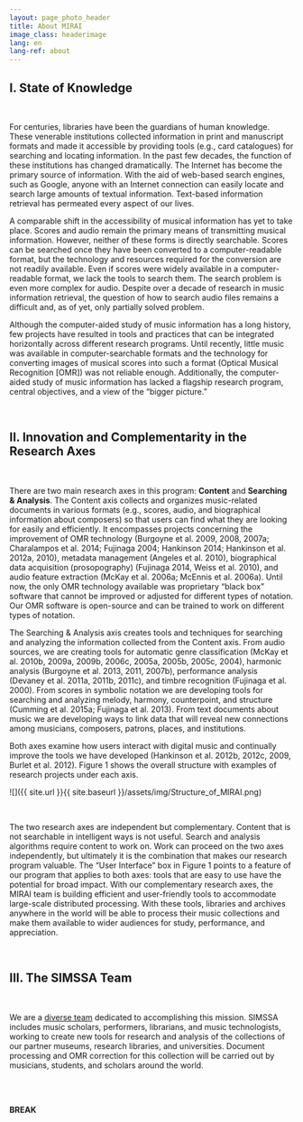 ```yaml
---
layout: page_photo_header
title: About MIRAI
image_class: headerimage
lang: en
lang-ref: about
---
```



## I. State of Knowledge

<br>  

For centuries, libraries have been the guardians of human knowledge. These venerable institutions collected information in print and manuscript formats and made it accessible by providing tools (e.g., card catalogues) for searching and locating information. In the past few decades, the function of these institutions has changed dramatically. The Internet has become the primary source of information. With the aid of web-based search engines, such as Google, anyone with an Internet connection can easily locate and search large amounts of textual information. Text-based information retrieval has permeated every aspect of our lives.

A comparable shift in the accessibility of musical information has yet to take place. Scores and audio
remain the primary means of transmitting musical information. However, neither of these forms is directly searchable. Scores can be searched once they have been converted to a computer-readable format, but the technology and resources required for the conversion are not readily available. Even if scores were widely available in a computer-readable format, we lack the tools to search them. The search problem is even more complex for audio. Despite over a decade of research in music information retrieval, the question of how to search audio files remains a difficult and, as of yet, only partially solved problem.

Although the computer-aided study of music information has a long history, few projects have resulted in tools and practices that can be integrated horizontally across different research programs. Until recently, little music was available in computer-searchable formats and the technology for converting images of musical scores into such a format (Optical Musical Recognition [OMR]) was not reliable enough. Additionally, the computer-aided study of music information has lacked a flagship research program, central objectives, and a view of the “bigger picture.”

<br>  

## II. Innovation and Complementarity in the Research Axes

<br>

There are two main research axes in this program: **Content** and **Searching & Analysis**. The Content axis collects and organizes music-related documents in various formats (e.g., scores, audio, and biographical information about composers) so that users can find what they are looking for easily and efficiently. It encompasses projects concerning the improvement of OMR technology (Burgoyne et al. 2009, 2008, 2007a; Charalampos et al. 2014; Fujinaga 2004; Hankinson 2014; Hankinson et al. 2012a, 2010), metadata management (Angeles et al. 2010), biographical data acquisition (prosopography) (Fujinaga 2014, Weiss et al. 2010), and audio feature extraction (McKay et al. 2006a; McEnnis et al. 2006a). Until now, the only OMR technology available was proprietary “black box” software that cannot be improved or adjusted for different types of notation. Our OMR software is open-source and can be trained to work on different types of notation.

The Searching & Analysis axis creates tools and techniques for searching and analyzing the information collected from the Content axis. From audio sources, we are creating tools for automatic genre classification (McKay et al. 2010b, 2009a, 2009b, 2006c, 2005a, 2005b, 2005c, 2004), harmonic analysis (Burgoyne et al. 2013, 2011, 2007b), performance analysis (Devaney et al. 2011a, 2011b, 2011c), and timbre recognition (Fujinaga et al. 2000). From scores in symbolic notation we are developing tools for searching and analyzing melody, harmony, counterpoint, and structure (Cumming et al. 2015a; Fujinaga et al. 2013). From text documents about music we are developing ways to link data that will reveal new connections among musicians, composers, patrons, places, and institutions.

Both axes examine how users interact with digital music and continually improve the tools we have developed (Hankinson et al. 2012b, 2012c, 2009, Burlet et al. 2012). Figure 1 shows the overall structure with examples of research projects under each axis.

![]({{ site.url }}{{ site.baseurl }}/assets/img/Structure_of_MIRAI.png)

<br>  

The two research axes are independent but complementary. Content that is not searchable in intelligent ways is not useful. Search and analysis algorithms require content to work on. Work can proceed on the two axes independently, but ultimately it is the combination that makes our research program valuable. The “User Interface” box in Figure 1 points to a feature of our program that applies to both axes: tools that are easy to use have the potential for broad impact. With our complementary research axes, the MIRAI team is building efficient and user-friendly tools to accommodate large-scale distributed processing. With these tools, libraries and archives anywhere in the world will be able to process their music collections and make them available to wider audiences for study, performance, and appreciation.

<br>  

## III. The SIMSSA Team

<br>  

We are a [diverse team](https://simssa.ca/people) dedicated to accomplishing this mission. SIMSSA includes music scholars, performers, librarians, and music technologists, working to create new tools for research and analysis of the collections of our partner museums, research libraries, and universities. Document processing and OMR correction for this collection will be carried out by musicians, students, and scholars around the world.



<br>  

<br>  


**BREAK**

<!-- <br>  

<br>  


## Intensity of Scientific Activity: Highlights of Research Achievements During the FRQSC Emerging Team Grant (2014–2015)

<br>  

### Cantus Ultimus (Content Axis)

<br>  

The Cantus Ultimus project applies the latest OMR technologies to plainchant manuscripts in order to
transform the existing CANTUS database (directed by **Lacoste**) of nearly 400,000 chant records into a state-of-the-art research environment in which both music and text are fully searchable. Within the past year, we have processed and made publically available online two of the oldest surviving chant manuscripts, the late 10th-c. St. Gall manuscripts (CH-SGs 390 and 391), and completed the OMR of the Salzinnes antiphonal (cantus.simssa.ca/manuscripts/).

<br>  

### New Version of Diva (Content Axis)

<br>  

Diva (ddmal.github.io/diva.js/) is a web-based, open-source digital document viewer, developed by **Hankinson** (postdoctoral researcher), Wendy Liu, and Evan Magoni, and managed by **Fujinaga** and **Pugin**. Diva was designed for websites of libraries, archives, and museums so that they could present high-resolution images of documents in a user-friendly interface optimized for speed and flexibility. The new version, released in August 2015, supports the International Image Interoperability Framework (IIIF). The IIIF is an important new initiative committed to developing a set of common interfaces that support interoperability between image repositories, facilitating horizontal integration across libraries and archives all over the world.

<br>  

### Improved ELVIS Database (Content Axis)

<br>  

The ELVIS Database (elvisproject.ca/) is an open, crowd-sourced database of music in symbolic notation, maintained by MIRAI. This summer, undergraduate student Alex Parmentier improved the search capabilities of the database, making it more powerful and adaptable, and added new functions allowing users to upload new pieces and modify pieces they have uploaded. In collaboration with our project manager and graduate students in musicology, he clarified guidelines for data entry and made the interface more attractive and user friendly. Our continued building of the database (now totalling over 6,000 movements and pieces) has made large-scale corpus studies possible.

<br>  

### Increased Flexibility of the VIS Counterpoint Web Application (Searching & Analysis Axis)

<br>  

Our open-source software for analyzing counterpoint, VIS, and its corresponding web application (counterpoint.elvisproject.ca/) make large-scale corpus studies accessible to music theorists and musicologists without programming experience. Within the last year, we have made significant improvements to the stability and flexibility of VIS. In summer 2015, Ryan Bannon (undergraduate student and lead programmer on VIS) began integrating VIS into Rodan, a workflow engine developed by **Hankinson**. This integration involved the low-level code integration of VIS tasks into Rodan such that they can be realized as individual atomic workflow tasks, and the development of a user-friendly web application that allows researchers to generate VIS-based workflows via a graphical user interface. We are on schedule to release our web application in spring 2016.

<br>  

### New Version of jSymbolic (Searching & Analysis Axis)

<br>  

jSymbolic is a software tool developed by **McKay** for analyzing symbolic music files by extracting a range of characteristic statistical information (called “features”) relating to musical elements such as pitch, rhythm, harmony, instrumentation, dynamics, and texture. In 2015, **McKay** and Tristano Tenaglia (undergraduate student) developed a new version that can extract features from MEI files (Music Encoding Initiative: an open-source, computer-readable music encoding format) and from windowed sections of a score (rather than the score in its entirety). Additionally, jSymbolic is now able to export features into WEKA ARFF, which will be useful for machine learning, facilitating such tasks as composer, style, or genre recognition.

<br>  

### jMei2Midi (Searching & Analysis Axis)

<br>  

**McKay** has also developed a new Java application and library called jMei2Midi, which can convert MEI files to the widely recognized MIDI file format. This allows us to process music accessible only in MEI with software not yet able to read MEI files. jMei2Midi’s general parsing libraries will also provide a useful resource for developers in the process of incorporating MEI-parsing capabilities into their own software.

<br>  

## Intensity of Scientific Activity: Publications During the FRQSC Emerging Team Grant

<br>  

### Context Axis

<br>  

*Optical Music Recognition (OMR):* Charalampos, **Hankinson**, & **Fujinaga** 2014; **Helsen**, **Bain**, **Fujinaga**, **Hankinson**, & **Lacoste** 2014

*Digital Libraries:* **Cumming** 2014; **Fujinaga**, **Hankinson**, & **Cumming** 2014a; **Laplante**, **Hankinson**, **Cumming**, & **Fujinaga** 2015; **Pugin**, Zitellini, & Roland 2014; Roland, **Hankinson, & **Pugin** 2014

<br>  

### Searching and Analysis Axis

<br>  

*Analysis of Symbolic Scores:* Antila & **Cumming** 2014; **Cumming** & **Schubert** 2015a; Risk, Mok, **Hankinson**, & **Cumming** forthcoming; **Schubert** & **Cumming** 2015; Sigler, **Wild**, & Handelman forthcoming; Winters & **Cumming** 2014

*Corpus Study:* **Cumming** & **Schubert** 2015b

*Music Perception & Big Data:* **Fujinaga**, Sears, & **Hankinson** 2014b; Goebl, Bresin, & **Fujinaga** 2014; Siedenburg, Fujinaga, & McAdams 2014; Vigliensoni & Fujinaga 2014

*Prosopography:* **Fujinaga** 2014

*User Interface/User Experience:* **Bain**, Behrendt, & **Helsen** 2014

<br>  

## Intensity of Scientific Activity: Future Research Plans

<br>  

### Development of a Single Interface for Searching & Analysis

<br>  

As we continue to develop OMR technologies and grow our database of scores in symbolic notation (ELVIS), we will improve methods of searching and analyzing this data. This will involve harvesting metadata from our partner institutions (for details see p. 10, under SSHRC Partnership Grant) and linking it with the OMR data, allowing us, for example, to search for a particular melody in works from 1400–50 with Latin texts. Our goal is the equivalent of Google Books for music in both audio and symbolic formats.

In addition to the counterpoint web application, our postdoctoral researcher **Krämer** is working on a melody search tool that includes pattern recognition engines based on combinatorial mathematics; an automatic mode detector; state transition matrix generators for analyzing melody, harmony, and counterpoint; and visualization tools of state transition networks. Doctoral students, such as Alexander Morgan, have developed tools for identifying and indexing a variety of musical events ranging from simple notes and durations to complex chordal, contrapuntal, and syntactic patterns. **Rusch** and Bannon are developing tools for identifying cadential voice-leading strands. Although Rusch and Bannon’s tools are modelled on a corpus of Bach chorales, they will soon be applied to other repertoire.

What should a search tool look like for music? Should it be a keyboard, a textbox in which to input note letter names, or a music editor? As we address questions surrounding user interface and user experience, **Laplante’s** and **Chiasson-Taylor’s** expertise in the information behaviour of music researchers, librarians, and performers will be invaluable.

<br>  

### Large-Scale Corpus Research

<br>  

Already we have an impressive body of Renaissance scores in symbolic notation. We plan on continuing to expand the ELVIS Database in the next four years, which will facilitate research on how style changed from the 15th to the 17th centuries. Previous studies addressing such questions are based on an individual researcher’s study of a small corpus of works. With tools for large-scale searching of melody, harmony, and counterpoint, **Cumming**, **Schubert**, and **Ethier** will be able to provide a much more comprehensive account of changes to musical composition, such as the development of the tonal system. They are also planning on conducting large-scale corpus studies comparing composers and genres of the same era to discern differences in compositional practice, research that could be used to teach computers to automatically classify works by composer. In the next four years, we plan to expand the coverage of our database to other periods, facilitating corpus studies of other eras as well. This has already begun with **Rusch’s** work on Bach.

<br>  

### Music Encoding for Non-Standard Musical Notation Systems

<br>  

Continuing with the work of the Cantus Ultimus project (**Bain**, **Craig-Mcfeely**, **Cumming**, **Fujinaga**, **Helsen**, **Lacoste**, and **Long**) on plainchant neumes and **Pugin’s** work on MEI for 16th-century notation, we plan on developing music encoding for other non-standard musical notation systems. Together with postdoctoral researcher **Desmond**, an expert on 13th-century polyphony, **Cumming**, **Pugin**, **Weiss**, and **Wiering** are working on developing MEI for mensural notation (13th- to early 16th-century scores).

<br>  

### Feature Extraction and Machine Learning

<br>  

**McKay’s** jMIR software (jmir.sourceforge.net) provides a powerful infrastructure for extracting features from audio and symbolic musical sources and for processing this information with machine learning algorithms. The information extracted with these tools allows for sophisticated search capabilities for querying large music collections and provides a framework for automated music analysis. The process of integrating jMIR with other MIRAI components like VIS has already begun with jSymbolic. **McKay** also plans to expand the range of information extracted and generated by the jMIR components to meet the emerging needs of MIRAI, such as audio feature extraction, working closely with **McAdams** and **Traube**.

Another important area of future research is multimodal approaches to music processing, in other words, combining and processing information extracted from both symbolic and audio versions of the same work, as well as information from lyrics or images associated with the work. **McKay** has already published some initial research in this very promising new domain (e.g., McKay & Fujinaga 2008).

<br>  

### Biography & Linked Open Data

<br>  

Initially funded by the NEH Digital Humanities Start-Up Grant (PI: **Weiss**; Co-PI: **Fujinaga**), this project aims to create a framework that can answer questions not easily answered by a Google-like search; for example, Did composer A and composer B live in Rome in 1543? or Were there musicians working in Rome from 1540–45 who performed music by both of these composers? Although online biographical databases exist, they are expensive to build because they are created manually. We are reducing the costs of such endeavours by applying natural language processing, which automatically extracts necessary information from existing computer-readable documents, and using crowd-sourcing techniques to make corrections. The results will be stored in Linked Open Data databases. **Sinclair** (Professor of Digital Humanities) and historian **Milner** (Assistant Director, McGill Centre for Digital Humanities) will participate in this research.

<br>  

# II. Composition & Coordination

<br>  

## Skills, Leadership, and Experience of Lead Researcher: Ichiro Fujinaga

<br>  

Fujinaga is the team leader and head of the Content axis. He was one of first developers of OMR technology (Fujinaga 1988, 1996) and has published more papers than anyone else on the subject. In large part due to his research, OMR technology is now accurate enough to convert digitized images of scores into symbolic format, facilitating the work of the Searching and Analysis axis. Since commercial OMR software can only deal with modern music notation, for the past 8 years he has concentrated on extending OMR to early music notation from the 14th to the 17th centuries (e.g., Ouyang et al. 2009; Pugin et al. 2007a, 2007b, 2007c; Vigliensoni et al. 2011). Fujinaga is also one of the lead developers of the open-source document analysis software Gamera (based on his OMR software) (MacMillan et al. 2002a, 2002b, 2001; Pugin et al. 2008).

Fujinaga directs the Distributed Digital Music Archives & Libraries (DDMAL) research lab, consisting of over a dozen graduate and undergraduate students. He has extensive experience managing large teams of researchers. He was Acting Director of the Centre for Interdisciplinary Research in Music Media and Technology (CIRMMT) from 2003–4, managing several large grants involving its over 30 faculty members and 100 graduate students across three Québec institutions. As the coordinator of the Steering Committee of the International Society of Music Information Retrieval, he has overseen the successful growth of a series of conferences on music information retrieval since 2001. He has been involved in many large joint research programs. A select listing includes an Intel Grant at John’s Hopkins University with over 20 researchers ($1.7M; 1999–2001); an NSF Information Technology Research Grant, involving 12 Co-PIs ($1.5M; 2002–6); an NSF Digital Libraries Initiative Grant with 8 other researchers ($0.5M; 1999–2002); a Community-University Research Alliances Grant from SSHRC with 8 other Co-PIs ($1M; 2005–10); a Major Collaborative Research Initiatives (MCRI) Grant from SSHRC with 16 other Co-PIs ($2.7M; 2007–13); and another MCRI with 41 other Co-PIs ($2.3M; 2009–15). As a PI, he has received nearly 5 million dollars in funding from SSHRC, CFI, and the FRQSC since arriving at McGill University in 2002.

<br>  

## Mechanisms to Coordinate the Team’s Work

<br>  

**Fujinaga** and **Cumming** coordinate the research and research dissemination of the Content and Searching & Analysis axes, respectively. Meetings and workshops are organized by the project manager. MIRAI members and their students meet weekly to present work in progress, establish new research projects, maintain our websites and social media presence, discuss additional funding opportunities, and recruit new members and students. With teleconferencing, we communicate regularly with collaborating members who reside outside of Montréal; for example, **Bain**, **Helsen**, and **Lacoste**, Co-PIs on the Cantus Ultimus project. With the support of the FRQSC Emerging Team Grant, we hosted the following events that brought us face-to-face with our international collaborators and disseminated our work to a wider audience:

* 7 July 2015: SIMSSA Workshop at the Medieval and Renaissance Music Conference; presentations by **Fujinaga**, **Cumming**, **Bain**, **Hankinson**, **Helsen**, **Lacoste**, and **Pugin**.
* 27 June 2015: SIMSSA Workshop at the joint meeting of the International Association of Music Libraries, Archives and Documentation Centres (IAML) and International Musicological Society (IMS); presentations by **Fujinaga**, **Cumming**, **Hankinson**, and **Pugin**.
* 7 November 2014: Workshop luncheon at the joint meeting of the American Musicological Society
(AMS) and the Society for Music Theory (SMT); presentations by **Fujinaga**, **Cumming**, and **Bain**.
* 6 November 2014: Working group and discussion of SIMSSA at the joint meeting of the AMS/SMT.
* 29 September 2014: CIRRMT Workshop (McGill) highlighting recent developments on the SIMSSA,
ELVIS, Cantus Ultimus, and Optical Neume Recognition projects; presentations by **Fujinaga**,
**Cumming**, **Bain**, **Hankinson**, and **Wild**.

<br>  

## Experience, Accomplishments, and Complementarity of Regular Team Members

<br>  

### Julie Cumming

<br>  

Cumming manages the Searching & Analysis axis. She is a leading figure in Renaissance music and digital musicology (2014, 2012). Her book (1999) is the definitive study of the motet from 1400–75. Since coming to McGill in 1992, she has been collaborating with **Schubert**. Together they have produced many collaboratively written papers (e.g., Cumming & Schubert 2015a, 2015b, 2015c; Schubert & Cumming 2012) and conference presentations, organized three conferences, and jointly supervised dozens of graduate theses. Cumming has been part of several large teams of researchers. She is the leader of one of the two primary research axes of the SSHRC Partnership Grant SIMSSA, lead by **Fujinaga**, and a Co-PI of the SSHRC Partnership Grant “Early Modern Conversions” ($2.5M; 2013–18), together with **Sinclair**. She has been a Co-PI on a SSHRC MCRI Grant entitled “Making Publics” ($2.5M; 2005–10), in which she developed an expertise on early music printing (Cumming 2010, 2012), and the PI of the Digging into Data Challenge Grant, “Electronic Locator of Vertical Interval Successions (ELVIS),” with 9 Co-PIs, including **Fujinaga** and **Schubert**, as well as 17 students. The ELVIS project broke new ground in computerized music analysis. She has worked closely with **Fujinaga** in the development of OMR for Renaissance music prints and manuscripts, and for plainchant. Cumming currently supervises 2 postdoctoral researchers, 8 doctoral students, and 2 master’s students. Several of her students work in **Fujinaga’s** DDMAL lab.

<br>  

### Peter Schubert

<br>  

As an expert on counterpoint pedagogy, Schubert and will manage (with **Ethier**) the counterpoint analysis project within the Searching & Analysis axis. He has published two textbooks on counterpoint—one on 16thcentury counterpoint (1999) and one on 18th-century counterpoint with Christoph Neidhöfer (2006)—two chapters on historical music pedagogy, and many articles on contrapuntal structures in the music of Willaert, Lassus, and Palestrina. He has collaborated frequently with **Cumming** on papers in which they show how knowledge of improvised counterpoint changes the way we think of compositional technique in the Renaissance. He is a member of CIRMMT, having collaborated on two experimental projects, one on the perception of Renaissance variation techniques with **McAdams**, and one on historical tuning systems with **Fujinaga** and **Wild** (Devaney et al. 2013, 2010). He has worked on computer modeling of counterpoint as a Co-PI on the SSHRC Partnership Grant SIMSSA, lead by **Fujinaga**. Schubert also brings to MIRAI extensive experience as a performer. Currently, he conducts three vocal ensembles: the Schulich School Singers, Les Chanteurs d’Orphée, and VivaVoce (which released a CD on the Naxos label in 2007).

<br>  

### Audrey Laplante

<br>  

Laplante’s research concerns music information-seeking behaviour and music information retrieval systems (Desrochers et al. 2013; Laplante 2015, 2014a, 2014b, 2014c, 2013, 2010b; Laplante et al. 2011). Laplante will co-lead (with **Chiasson-Taylor**) the user interface project, assisting both axes in their development of user-centred interfaces. She is a Co-PI on the SSHRC Partnership Grant SIMSSA, lead by **Fujinaga**; and the PI on the SSHRC Insight Development Grants “Chercheurs 2.0: Étude des usages et des facteurs d’adoption des médias sociaux par les chercheurs canadiens en contexte de collaboration interinstitutionnelle” ($74,028; 2015–17) and “L’indexation de musique à grande échelle : exploration du potentiel de nouvelles méthodes d'indexation pour accroître la visibilité de la chanson francophone sur le Web” ($69,735; 2012–14) (Kessler et al. 2014a, 2014b). Her prior work focused on the music information-seeking behaviour of young adults (2012, 2011, 2010a). By examining how young adults discover new music and interact with current music information sources, she was able to identify behaviours that were not well supported by current systems and to provide specific recommendations for the design of better music information systems. Prior to joining the Université de Montréal, Laplante worked as a music librarian at Concordia University, which allowed her to work closely with music scholars, acquiring a good understanding of their information needs.

<br>  

### Cory McKay

<br>  

McKay’s expertise in multimodal music analysis and processing will be put to use in the Searching and Analysis axis. His previous work as project leader for the jMIR project has provided him with extensive experience producing software that can collect, analyze, organize and process diverse kinds of musical information, both in combination and separately. McKay’s contributions to MIRAI will focus on researching techniques and developing software for extracting metadata from musical scores and audio recordings, and making this information accessible and useful to music researchers. During his doctoral studies, McKay worked in the DDMAL lab and **Fujinaga** was his supervisor. Since his graduation in 2010, McKay and **Fujinaga** have continued to collaborate, publishing over 24 peer-reviewed papers (Fiebrink et al. 2005; Fujinaga et al. 2008; McEnnis et al. 2006a, 2006b, 2005; McKay et al. 2010a, 2010b, 2009, 2012, 2009a, 2009b, 2008, 2007, 2006a, 2006a, 2006b, 2006c, 2005a, 2005b, 2005c, 2004; Thompson et al. 2009; Vigliensoni et al. 2010). McKay is a Co-PI on the SSHRC Partnership Grant SIMSSA, lead by **Fujinaga**.

<br>  

### Caroline Traube

<br>  

Traube will contribute to the Audio branch of the Searching & Analysis axis. She specializes in musical acoustics, specifically the analysis of musical performance parameters, such as timing variation, intonation, dynamics, and timbre (Bel et al. 2015; Bernays et al. 2014, 2013a, 2013b, 2012, 2011, 2010; Tillmann et al. 2011; Traube 2015, 2013). She is the founder of the Laboratoire de recherche sur le geste musicien (LRGM) at the Université de Montréal, which gathers performers, composers, musicologists, and scientists to tackle research questions relating to the gestural control and the verbal description of timbre and the analogies between the prosodic features of speech and the expressive parameters of instrumental performance. As part of MIRAI, she will develop tools to generate a complete a musical score with performance parameters that are not notated as well as information on the gestural control of instrumental sound.

<br>  

### Glen Ethier

<br>  

Ethier will collaborate with **Schubert** on the counterpoint analysis project and with both **Schubert** and **Cumming** on their research into style change and the development of the tonal system. His prior work has focused on the perception of melodic accent and the development of an analytic methodology premised on the interaction and concordance of accent in counterpoint of the early 16th century. He has developed paradigms for defining and quantizing strengths for different types of melodic accent and applying these paradigms to re-notated versions of contrapuntal scores. With MIRAI, Ethier will create computer-based models to quantize the parameters for analysis over a much broader corpus of works than he was able to examine in his prior work, including early Renaissance counterpoint and 18th-century tonal counterpoint. Ethier completed his doctoral studies at McGill under Schubert.

<br>  

### Rachelle Chiassion-Taylor

<br>  

Together with **Laplante**, Chiasson-Taylor will manage the user interface component of the MIRAI research program. She is currently Senior Music Archivist at Library and Archives Canada (LAC) and a Guest Professor of Musicology at the Université de Montréal Faculty of Music, where she teaches early music history and research methodology. At LAC, she has been closely involved in the development of digital capacity and processing procedures for the institution, which is designated as a Trusted Digital Repository, and has processed a number of born-digital music archives using a variety of non-proprietary software and complex preservation procedures. She also participates in a LAC study group on the archiving and retrieval of complex digital objects and has given papers on digital music processing within archival fonds. In addition to digital archives processing and web harvesting strategies, she brings to MIRAI considerable practical experience and knowledge of metadata standards in federal institutions internationally. Chiasson-Taylor has published collections of essays on early keyboard music, several journal articles on a variety of topics including digital music archives at LAC, the Canadian composer István Anhalt, and the involvement of musicians in espionage activities in Early Modern Europe (Smith & Taylor ed. 2013; Taylor & Knox ed. forthcoming; Taylor forthcoming, 2013, 2011, 2002, 2000). She is also an internationally recognized performer and has recorded three CDs of Renaissance keyboard music for the ATMA label. She brings archival science, historical musicology, and early music performance to the MIRAI team. **Cumming** was the adviser of Chiasson-Taylor’s doctoral degree in musicology at McGill.

<br>  

## Complementarity of Team Members’ Expertise and Quality of Their Collaborations

<br>  

The success of our research program is ensured, in part, by the members of our team, due to the diversity of disciplines they represent and their rich assortment of skills. **Fujinaga**, **McKay**, and **Traube** are music technologists, **Cumming** is a historical musicologist, **Schubert** and **Ethier** are music theorists, **Laplante** is an information scientist, and **Chiasson-Taylor** is an archivist, musicologist, and performer. The members of the MIRAI team are at different stages of their academic careers: **Schubert** is a full professor; **Cumming**, **Fujinaga**, **Laplante**, and **Traube** are associate professors; **McKay** and **Ethier** are tenured faculty members at CÉGEPs; and **Chiasson-Taylor** is Senior Music Archivist for Library and Archives Canada. What brings us together is a shared commitment to creating a music library for the 21th century, a commitment amply demonstrated by our many collaboratively produced publications and conference presentations.

Many of MIRAI’s regular team members have a long history of successful research collaborations. The most mature partnership involves **Cumming** and **Schubert**, who have been working together since the early 1990s on style change, performance practice, and compositional process in Renaissance music. Their work has been supported by three SSHRC Standard Research grants (1995, 2001, 2009). **Fujinaga** has worked with Cumming on optical music recognition of early music since 2005. Since 2007, he has worked with **Schubert** on tuning in ensemble singing; a research funded by an FRQSC Recherche-Création Grant.

<br>  

# III. Student Integration

<br>  

MIRAI will support 8 students per year (research assistants: 2 undergraduates and 2 MA students each year; scholarships: 2 MA and 2 PhD students each year) from a range of disciplines: musicology, music theory, music technology, computer science, and software engineering. Funding from the FRQSC will allow us to hire 2 undergraduate research assistants in computer science each summer, supervised by **Fujinaga** and **McKay**, to maintain our databases (ELVIS, OMR, and audio) and websites (simssa.ca, elvisproject.ca, cantus.simssa.ca). We will also hire 2 MA research assistants in music theory and musicology each year, supervised by **Cumming**, **Schubert**, and **Ethier**, to assist in software testing and to advise the software programmers as specialist users. These students will also help to disseminate our research via both scholarly and social media outlets (e.g., blogs, Twitter, and Facebook).

We will provide scholarships to support thesis research for 2 master’s students and 2 doctoral students. Musicology and music theory students will be involved in the Searching & Analysis axis by using the tools MIRAI team members are developing, such as VIS, in their thesis research and collaborating with the software developers to improve usability. Music technology graduate students will be involved in the Content axis, helping to improve OMR technology and the searching and analysis tools. Over two-thirds of our funding from other sources such as SSHRC and NEH is budgeted for student work.

MIRAI funding from FRQSC will help us to support the salary for one of our postdoctoral researchers each year, compensating him or her for the time spent on administrative work, such as assisting in grant applications, supervising student workers, overseeing databases, and running meetings.

The students and the postdoc involved in the MIRAI research program will work in a research lab with students at all levels and professors, interacting daily as questions and problems arise. As part of a large-scale multi-disciplinary team they will learn new ways at looking at the world and new ways of organizing information. For example, computer scientists will learn about music history, and music theorists will learn how to communicate with computers and programmers. Weekly meetings of the research axes will provide opportunities for all the students to present their work, to comment on the work of others, and to learn from each other. Students will also have the opportunity to present at workshops and team meetings. In Years 1 and 3, we will fund 2–3 students to assist with the MIRAI Workshop at the joint conference of the American Musicological Society and Society for Music Theory. The skills they develop—working with a diverse team, presenting their work in clear and effective ways, participating in the development of software and user interfaces—will be of great benefit no matter what field they go into. All of them will be contributing to important research that has the potential to change the way people interact with music.

<br>  

# IV. Added Value of the Grant

<br>  

## Team Needs

<br>  

Funding MIRAI at the operational level will allow us to 1) purchase the hardware necessary to conduct our data-intensive research and back-up our databases; 2) coordinate our multiple parallel projects and help us to further expand and deepen these collaborations, especially with international collaborators; 3) motivate graduate students to join our team; and 4) disseminate our work to a wider audience through workshops at McGill University (in English) and the Université de Montréal (bilingual) as well as at conferences in the fields of musicology, music theory, music performance, library science, and computer science.

<br>  

### Equipment

<br>  

Given the data-intensive nature of this research program, adequate numbers of computers for our students, and digital backup and storage of our data are essential. The laptops requested will be used by the project manager, student workers as well as for the CEGEP researchers. In the coming years, our server needs will also increase, especially with serving audio files.

<br>  

### Coordination

<br>  

Funding from the FRQSC would allow us to continue to afford a half-time project manager to assist lead researcher in coordinating MIRAI’s multiple parallel projects, meetings, and workshops. Given the long-term nature of many of our projects, we also require documentation to facilitate the seamless transfer of knowledge from successive generations of students and users. This documentation will be generated by the students and postdoctoral researchers, coordinated by the lead researcher and project manager.

<br>  

### Dissemination

<br>  

Funding from FRQSC will also facilitate face-to-face meetings among our team members. We plan to host at least one workshop per year that brings together all regular and collaborating members:

* May 2016: Music Encoding Conference, McGill University
* November 2016: Joint meeting of the American Musicological Society (AMS) and Society for Music Theory (SMT) in Vancouver, BC
* May 2017: McGill University (with funding from CIRMMT)
* August 2017: Alliance of Digital Humanities Organizations, McGill University
* 2017: Conference on Complex Digital Objects, Ottawa, ON
* November 2018: Joint meeting of the AMS and SMT in San Antonio, TX
* May 2019: Université de Montréal (bilingual)

These workshops will be an opportunity not only for collaboration between regular and collaborating members and their students but also for sharing our work with a wider audience of scholars, librarians, and performers, both local and international.

<br>  

## Other Resources to which the Team Has Access

<br>  

Funding from the FRQSC would complement the funding we are receiving from various other sources. Within the last five years, over $3,300,000 has been allocated towards this research program:

* 2014–21: SSHRC Partnership Grant, “Single Interface for Music Score Searching and Analysis (SIMSSA)” ($2,499,197 plus $227,500 from McGill University). PI: **Fujinaga**; Co-PIs: **Bain**, **Cumming**, **Helsen**, **Lacoste**, **Laplante**, Leive, **McKay**, **Pugin**, Rodin, **Rusch**, **Schubert**, Tzanetakis, **Wild**. Partners: Alexander Street Press; Bavarian State Library; Bibliothèque nationale de France; British Library; Compute Canada; Dalhousie University; Digital Image Archive of Medieval Music, Oxford University; Harvard University Music Library; New York Philharmonic Archives; Marenzio Project, University of Pennsylvania; Répertoire International de Littérature Musicale: Répertoire International des Sources Musicales-Switzerland; The Juilliard School; The Walters Art Museum; Université de Montréal; HathiTrust Research Center, University of Illinois at Urbana-Champaign; University of London, Goldsmiths; University of Pennsylvania Libraries, University of Victoria, University of Virginia, Music Encoding Initiatives; University of Washington Music Library; University of Waterloo.
* 2014–19: SSHRC Insight Grant, “Cantus Ultimus: Building the Ideal Online Plainchant Research
Environment” ($499,566). PI: **Fujinaga**; Co-PIs: **Cumming**, **Bain**, **Helsen**, **Lacoste**.
* 2014–16: FRQSC Emerging Team Grant, “D’information musicale, de la recherche, et de l’infrastructure : Construction de la bibliothèque musicale mondiale du 21e siècle” ($54,963). PI: **Fujinaga**; Co-PIs: **Cumming**, **Laplante**, **McKay**, **Schubert**.
* 2013–15: NEH Digital Humanities Start-up Grant Level-II, “Digital Prosopography for Renaissance Musicians: Discovery of Social and Professional Network” ($54,466US) PI: **Weiss**. Co-PI: **Fujinaga**.

To further support our research program, we have applied for a SSHRC Connection Grant to host the Music Encoding Conference at McGill in May 2016 and to Compute Canada for servers (submitted October 2015). Upcoming grant applications include the NEH Digital Implementation Grant ($100,000–325,000US) to support **Fujinaga**, **Milner**, and **Weiss**’s digital prosopography project (January 2016). In September 2016, **Cumming** and **Schubert** will be submitting a joint application for a SSHRC Insight Grant to support their work tracing improvisatory patterns in polyphonic music from 1400–1750.

FRQSC funding will allow us to continue building and strengthening our team as it builds the infrastructure to support a 21th-century global music library.

<br>  

# Bibliography

<br>  

Angeles, B., C. McKay, and I. Fujinaga. 2010. “Discovering Metadata Inconsistencies.” In *Proceedings of the International Society for Music Information Retrieval Conference*, 195–200. Utrecht, Netherlands.

Antila, C., and J. Cumming. 2014. “The VIS Framework: Analyzing Counterpoint in Large Datasets.” In In *Proceedings of the International Society for Music Information Retrieval*, 71–76. Taipei, Taiwan.

Bain, J., I. Behrendt, and K. Helsen. 2014. “Linienlose Neumen, Neumentrennung und Repräsentation von Neumen mit MEI Schema –Herausforderungen in der Arbeit im Optical Neume Recognition Project (ONRP).” [Staffless Neumes, Neume Separation and Representation of Neumes with the Help of MEI – Challenges in the Optical Neume Recognition Project (ONRP)] In *Digitale Rekonstruktionen mittelalterlicher Bibliotheken*, edited by S. Philippi and P. Vanscheidt,. Trierer Beiträge zu den historischen Kulturwissenschaften 12: 119–32. Wiesbaden: Ludwig Reichert.

Bel, S., and C. Traube. 2015. “Corrélats acoustiques de cinq nuances de timbre au piano.” In *Actes des Journées d’informatique musicale*. Montréal, QC.

Bernays, M., and C. Traube. 2014. “Investigating Pianists’ Individuality in the Performance of Five Timbral Nuances through Patterns of Articulation, Touch, Dynamics, and Pedaling.” *Frontiers in Psychology – Cognitive Science* 5, article 157: 35–53.

Bernays, M., and C. Traube. 2013a. “Expression of Piano Timbre: Verbal Description and Gestural Control.” In *La musique et ses instruments / Music and its instruments*, ed. M. Castellengo and H. Genevois, 205–22. Sampzon: Éditions Delatour-France.

Bernays, M., and C. Traube. 2013b. “Expressive Production of Piano Timbre: Touch and Playing Techniques for Timbre Control in Piano Performance.” In *Proceedings of Stockholm Music Acoustics Conference / Sound and Music Computing Conference*, 341–46. Stockholm, Sweden.

Bernays, M., and C. Traube. 2012. “Piano Touch Analysis: A MATLAB Toolbox for Extracting Performance Descriptors from High-Resolution Keyboard and Pedalling Data.” In *Actes des Journées d’informatique musicale*, 55–64. Mons, Belgium.

Bernays, M., and C. Traube. 2011. “Verbal Expression of Piano Timbre: Multidimensional Semantic Space of Adjectival Descriptors.” In *Proceedings of the International Symposium on Performance Science*, 299–304. Toronto, ON.

Bernays, M., and C. Traube. 2010. “Expression of Piano Timbre: Gestural Control, Perception and Verbalization.” In *Proceedings of the International Conference on Music Perception and Cognition*. Seattle, WA.

Burgoyne, J. A., J. Wild, and I. Fujinaga. 2013. “Compositional Data Analysis of Harmonic Structures in Popular Music.” In *Proceedings of the International Conference on Mathematics and Computation in Music*, 52–63. Montréal, QC.

Burgoyne, J. A., J. Wild, and I. Fujinaga. 2011. “An Expert Ground Truth Set for Audio Chord Recognition and Music Analysis.” In *Proceedings of the International Society for Music Information Retrieval Conference*, 633–38. Miami, FL.

Burgoyne, J. A., Y. Ouyang, T. Himmelman, J. Devaney, L. Pugin, and I. Fujinaga. 2009. “Lyric Extraction and Recognition on Digital Images of Early Music Sources.” In *Proceedings of the International Society for Music Information Retrieval Conference*, 723–28. Kobe, Japan.

Burgoyne, J. A., J. Devaney, L. Pugin, and I. Fujinaga. 2008. “Enhanced Bleedthrough Correction for Early Music Documents with Recto-verso Registration.” In *Proceedings of the International Conference on Music Information Retrieval*, 407–12. Philadelphia, PA.

Burgoyne, J. A., L. Pugin, G. Eustace, and I. Fujinaga. 2007a. “A Comparative Survey of Image Binarisation Algorithms for Optical Recognition on Degraded Musical Sources.” In *Proceedings of International Conference on Music Information Retrieval*, 509–12. Vienna, Austria..

Burgoyne, J. A., L. Pugin, C. Kereliuk, and I. Fujinaga. 2007b. “A Cross-Validated Study of Modelling Strategies for Automatic Chord Recognition in Audio.” In *Proceedings of International Conference on Music Information Retrieval*, 251–4. Vienna, Austria.

Burlet, G., A. Porter, A. Hankinson, and I. Fujinaga. 2012. “Neon.js: Neume Editor Online.” In *Proceedings of the International Society for Music Information Retrieval Conference*, 121–26. Porto, Portugal.

Charalampos, S., A. Hankinson, and I. Fujinaga. 2014. “Correcting Large-Scale OMR Data with Crowdsourcing.” In *Proceedings of the International Workshop on Digital Libraries for Musicology*, 88–90. London, UK.

Cumming, J., and P. Schubert. 2015a. “Another Lesson from Lassus: Using Computers to Analyze Counterpoint.” *Early Music* 43 (2015).

Cumming, J., and P. Schubert. 2015b. “The Origins of Pervasive Imitation.” In *The Cambridge History of Fifteenth-Century Music*, edited by A. M. Busse Berger and J. Rodin, 200–28. Cambridge: Cambridge University Press.

Cumming, J., and P. Schubert. 2015c. “Talking About the Lost Generation: Sacred Music of Willaert, Gombert, and Michele Pesenti.” Introduction to a Special Issue of *Journal of Musicology* 32: 323–27.

Cumming, J. 2014. “The Past Is Not Over: Special Collections in the Digital Age.” In *Meetings with Books: Symposium on Special Collections in the 21st Century. With a Tribute to Raymond Klibansky and an Illustrated Survey of McGill Library Special Collections*, edited by J. Tomm and R. Virr, 109–14. Montréal: McGill University Library.

Cumming, J. 2012. “Text Setting and Imitative Technique in Petrucci’s First Five Motet Prints.” In *The Motet around 1500: On the Relationship of Imitation and Text Treatment*, edited by T. Schmidt-Beste, 63–90. Turnhout: Brepols.

Cumming, J. 2010. “Petrucci’s Publics for the First Motet Prints.” In *Making Publics in Early Modern Europe: People, Things, Forms of Knowledge*, edited by B. Wilson and P. Yachnin, 96–122. New York and London: Routledge.

Cumming, J. 1999. *The Motet in the Age of Du Fay*. Cambridge: Cambridge University Press.

Desrochers, N., A. Laplante, Quan-Haase, A., Martin, K., Rasmussen, D., & Spiteri, L. 2013. “Beyond the Playlist: Looking at User-Generated Collocation of Cultural Products Through Social Tagging.” In *Proceedings of the 76th Annual Meeting of the Association for Information Science and Technology*. Montréal, QC.

Devaney, J., J. Hockman, J. Wild, P. Schubert, and I. Fujinaga. 2013. “Diatonic Semitone Tuning in Twopart Singing.” In *Conference Program of the Society of Music Perception and Cognition Conference*, 43. Toronto, ON.

Devaney, J., M. I. Mandel, D. P. W. Ellis, and I. Fujinaga. 2011a. “Automatically Extracting Performance Data from Recordings of Trained Singers.” *Psychomusicology: Music, Mind & Brain* 21, nos. 1–2: 108–36.

Devaney, J., M. I. Mandel, and I. Fujinaga. 2011b. “Characterizing Singing Voice Fundamental Frequency Trajectories.” In *Proceedings of the Workshop on Applications of Signal Processing to Audio and Acoustics*, 73–76. New Paltz, NY.

Devaney, J., J. Wild, and I. Fujinaga. 2011c. “Intonation in Solo Vocal Performance: A Study of Semitone and Whole Tone Tuning in Undergraduate and Professional Sopranos.” In *Proceedings of the International Symposium on Performance Science*, 219–24. Toronto, ON.

Devaney, J., J. Wild, P. Schubert, and I. Fujinaga. 2010. “Exploring the Relationship Between Voice
Leading, Harmony, and Intonation in a cappella SATB Vocal Ensembles.” In *Proceedings of the
International Conference on Music Perception and Cognition*, 315–16. Seattle, WA.

Fiebrink, R., C. McKay, and I. Fujinaga. 2005. “Combining D2K and JGAP for Efficient Feature Weighting for Classification Tasks in Music Information Retrieval.” In *Proceedings of the International Conference on Music Information Retrieval*, 510–13. London, UK.

Fujinaga, I. 2014. “Digital Prosopography of Renaissance Musicians: A Progress Report.” In *Program and Abstract Book of the Annual Meeting of the Renaissance Society of America*, 199. New York, NY.

Fujinaga, I., A. Hankinson, and J. Cumming. 2014a. “Introduction to SIMSSA (Single Interface for Music Score Searching and Analysis).” In *Proceedings of the International Workshop on Digital Libraries for Musicology*, 100–2. London, UK.

Fujinaga, I., D. Sears, and A. Hankinson. 2014b. “Big Data for the Music Perception and Cognition Community.” In *Book of Abstracts of International Conference on Music Perception and Cognition - Asia-Pacific Society for the Cognitive Sciences of Music Joint Conference*, 78. Seoul, South Korea.

Fujinaga, I. and A. Hankinson. 2013. “SIMSSA: Towards Full-Music Search Over a Large Collection of Musical Scores.” In *Conference Abstracts of Digital Humanities*, 187–89. Lincoln, NE.

Fujinaga, I., and C. McKay. 2008. “ACE: Autonomous Classification Engine.” In *Proceedings of the
International Conference on Music Perception and Cognition*. Sapporo, Japan.

Fujinaga, I. 2004. “Staff Detection and Removal.” In *Visual Perception of Music Notation*, ed. S. George, 1–39. Hershey, PA: Idea Group Inc.

Fujinaga, I., and K. MacMillan. 2000. “Realtime Recognition of Orchestral Instruments.” In *Proceedings of the International Computer Music Conference*, 141–43. Berlin, Germany.

Fujinaga, I. 1996. “Adaptive Optical Music Recognition”. Ph.D. Dissertation, McGill University.

Fujinaga, I. 1988. “Optical Music Recognition Using Projections.” M.A. Thesis, McGill University.

Goebl, W., R. Bresin, and I. Fujinaga. 2014. “Perception of Touch Quality in Piano Tones.” *Journal of the Acoustical Society of America* 136: 2839–50.

Hankinson, A. 2014. “Optical Music Recognition Infrastructure for Large-scale Music Document Analysis.” Ph.D. Dissertation, McGill University.

Hankinson, A., J. A. Burgoyne, G. Vigliensoni, A. Porter, J. Thompson, W. Liu, R. Chiu, and I. Fujinaga. 2012a. “Digital Document Image Retrieval Using Optical Music Recognition.” In *Proceedings of the International Society for Music Information Retrieval Conference*, 577–82. Porto, Portugal.

Hankinson, A., J. A. Burgoyne, G. Vigliensoni, and I. Fujinaga. 2012b. “Creating a Large-scale Searchable Digital Collection from Printed Music Materials.” In *Proceedings of the Advances in Music Information Research*, 903–8. Lyon, France.

Hankinson, A., W. Liu, L. Pugin, and I. Fujinaga. 2012c. “Diva: A Web-based High-resolution Digital
Document Viewer.” In *Proceedings of the Theory and Practice of Digital Libraries Conference*, 455–60. Paphos, Cyprus.

Hankinson, A., and I. Fujinaga. 2010. “An Interchange Format for Optical Music Recognition Applications.” In *Proceedings of the International Society for Music Information Retrieval Conference*, 51–56. Utrecht, Netherlands.

Hankinson, A., L. Pugin, and I. Fujinaga. 2009. “Interfaces for Document Representation in Digital Music Libraries.” In *Proceedings of the International Society for Music Information Retrieval Conference*, 39–44. Kobe, Japan.

Helsen, K., J. Bain, I. Fujinaga, A. Hankinson, and D. Lacoste. 2014. “Optical Music Recognition and Manuscript Chant Sources.” *Early Music* 42, no. 4: 555–58.

Kessler, R., A. Laplante, A., and D. Forest. 2014a. “Exploration d’une collection de chansons à partir d'une interface de visualisation basée sur une analyse des paroles.” In *Revue des nouvelles technologies de l'nnformation*, edited by C. Reynaud, A. Martin, and R. Quiniou, 347–352.

Kessler, R., D. Forest, and A. Laplante. 2014b. “Encore des mots, toujours des mots : fouille de textes et visualisation de l’information pour l’exploration et l’analyse d’une collection de chansons en français.” In *Actes des 12e Journées internationales d’analyse statistique des données textuelle*, edited by J.-M. Daube, M. Valette, and S. Fleury, 311–322.

Laplante, A. 2015. “Tagged at First Listen: An Examination of Social Tagging Practices in a Music Recommender System.” *Encontros Bibli: Revista electronica de biblioteconomia e ciência da informação* 20, no. 1: 33–54.

Laplante, A., A. Hankinson, J. Cumming, and I. Fujinaga. 2015. “SIMSSA : Une interface unique pour la recherche et l’analyse de millions de partitions musicales numériques.” In *Actes des Journées d’informatique musicales*. Association Française d’Informatique Musicale.

Laplante, A. 2014a. “Le comportement informationnel des élèves du secondaire à l’ère des médias sociaux.” In Actes du colloque Autour de l'adulte de demain: Bibliothèque et Archives nationales du Québec, edited by P. Grenier and M.-C. Beaudry. http://www.banq.qc.ca/documents/activites/colloque/2012-2013/enfant_litterature/Laplante.pdf

Laplante, A. 2014b. “Social Capital and Academic Help Seeking: Late Adolscents’ Use of People as Information Sources.” In *New Directions in Children’s and Adolscents’ Information Behaviour Research* 10, edited by D. Bilal and J. Beheshti, 67–103. Emerald Group Publishing Limited.

Laplante, A. 2014c. “Improving Music Recommender Systems: What Can We Learn from Research on Music Tastes?” In *Proceedings of the 15th Conference of the International Society for Music Information Retrieval*, 451–46. Taipei, Taiwan.

Laplante, A. 2013. “Les bibliothèques universitaires québécoises et la génération C.” *Documentation et Bibliothèques* 59, no. 2: 91–101.

Laplante, A. 2012. “Who Influence the Music Tastes of Adolescents? A Study on Interpersonal Influence in Social Networks.” In *Proceedings of the second international ACM workshop on Music Information Retrieval with User-Centered and Multimodal Strategies*, 37–42. New York, NY.

Laplante, A. 2011. “Social Capital and Music Discovery: An Examination of the Ties Through which Late Adolescents Discover New Music.” In *Proceedings of the 12th International Society for Music Information Retrieval Conference*, 341–46. Miami, FL.

Laplante, A., and J. S. Downie. 2011. “The Utilitarian and Hedonic Outcomes of Music Information Seeking in Everyday Life.” *Library and Information Science Research* 33, no. 3: 202–10.

Laplante, A. 2010a. “The Role People Play in Adolescents’ Music Information Acquisition.” In *Proceedings of the Workshop on Music Recommendation and Discovery*.

Laplante, A. 2010b. “Users’ Relevance Criteria in Music Retrieval in Everyday Life: An Exploratory Study.” In *Proceedings of the 11th International Society for Music Information Retrieval Conference*, 601–6. Utrecht, Netherlands.

MacMillan, K, M. Droettboom, and I. Fujinaga. 2002a. “Gamera: Optical Music Recognition in a New Shell.” In *Proceedings of the International Computer Music Conference*, 482–85. Göteborg, Sweden.

MacMillan, K., M. Droettboom, and I. Fujinaga. 2002b. “Gamera: A Python-based Toolkit for Structured Document Recognition.” In *Proceedings of Tenth International Python Conference*, 25–40. Alexandria, VA.

MacMillan, K., M. Droettboom, and I. Fujinaga. 2001. “Gamera: A Structured Document Recognition Application Development Environment.” In *Proceedings of the International Symposium on Music Information Retrieval*, 15–16. Bloomington, IN.

McEnnis, D., C. McKay, and I. Fujinaga. 2006a. “jAudio: Additions and Improvements.” In *Proceedings of the International Conference on Music Information Retrieval*, 385–86. Victoria, BC.

McEnnis, D., C. McKay, and I. Fujinaga. 2006b. “Overview of OMEN.” *Proceedings of the International Conference on Music Information Retrieval*, 7–12. Victoria, BC.

McEnnis, D., C. McKay, I. Fujinaga, and P. Depalle. 2005. “Feature Extraction: An Extensible Library Approach.” *Proceedings of the International Conference on Music Information Retrieval*, 600–3. London, UK.

McKay, C. and I. Fujinaga. 2012. “Expressing Musical Features, Class Labels, Ontologies, and Metadata Using ACE XML 2.0.” In *Structuring Music through Markup Language: Designs and Architectures*, ed. J. Steyn, 48–79. Hershey, PA: IGI Global.

McKay, C., J. A. Burgoyne, J. Hockman, J. Smith, and I. Fujinaga. 2010a. “Evaluating the Performance of Lyrical Features Relative to and in Combination with Audio, Symbolic and Cultural Features.” In *Proceedings of the International Society for Music Information Retrieval Conference*, 213–18. Utrecht, Netherlands.

McKay, C., and I. Fujinaga. 2010b. “Improving Automatic Music Classification Performance by Extracting Features from Different Types of Data.” *Proceedings of the ACM International Conference on Multimedia Information Retrieval*, 257–66.

McKay, C., and I. Fujinaga. 2009a. “jMIR: Tools for Automatic Music Classification.” In *Proceedings of the International Computer Music Conference*, 65–68. Montreal, QC.

McKay, C., J. A. Burgoyne, J. Thompson, and I. Fujinaga. 2009b. “Using ACE XML 2.0 to Store and Share Feature, Instance and Class Data for Musical Classification.” In *Proceedings of the International Society for Music Information Retrieval Conference*, 303–8. Kobe, Japan.

McKay, C., and I. Fujinaga. 2008. “Combining Features Extracted from Audio, Symbolic and Cultural Sources.” In *Proceedings of the International Conference on Music Information Retrieval*, 597–602. Philadelphia, PA.

McKay, C., and I. Fujinaga. 2007. “jWebMiner: A Web-based Feature Extractor.” *Proceedings of the International Conference on Music Information Retrieval*, 113–14. Vienna, Austria.

McKay, C., and I. Fujinaga. 2006a. “jSymbolic: A Feature Extractor for MIDI Files.” *Proceedings of the International Computer Music Conference*, 302–5. New Orleans, LA.

McKay, C., D. McEnnis, and I. Fujinaga. 2006b. “A Large Publicly Accessible Prototype Audio Database for Music Research.” *Proceedings of the International Conference on Music Information Retrieval*, 160–63. Victoria, BC.

McKay, C., and I. Fujinaga. 2006c. “Musical Genre Classification: Is it Worth Pursuing and How Can it Be Improved?” In *Proceedings of the International Conference on Music Information Retrieval*, 101–6. Victoria, BC.

McKay, C., R. Fiebrink, D. McEnnis, B. Li, and I. Fujinaga. 2005a. “ACE: A Framework for Optimizing Music Classification.” In *Proceedings of the International Conference on Music Information Retrieval*, 42–49. London, UK.

McKay, C., D. McEnnis, R. Fiebrink, and I. Fujinaga. 2005b. “ACE: A General-purpose Classification Ensemble Optimization Framework.” In *Proceedings of the International Computer Music Conference*, 161–64. Barcelona, Spain.

McKay, C., and I. Fujinaga. 2005c. “Automatic Music Classification and the Importance of Instrument Identification.” In *Proceedings of the Conference on Interdisciplinary Musicology*, 87–89. Montreal, Canada.

McKay, C., and I. Fujinaga. 2004. “Automatic Genre Classification Using Large High-level Musical Feature Sets.” In *Proceedings of the International Conference on Music Information Retrieval*, 525–30. Barcelona, Spain.

Ouyang, Y., J. A. Burgoyne, L. Pugin, and I. Fujinaga. 2009. “A Robust Border Detection Algorithm with Application to Medieval Music Manuscripts.” In *Proceedings of the International Computer Music Conference*, 101–4. Montreal, QC.

Pugin, L., R. Zitellini, and P. Roland. 2014. “Verovio: A Library for Engraving MEI Music Notation into SVG.” In *Proceedings of the 15th International Society for Music Information Retrieval Conference*, 107–12. Taipei, Taiwan.

Pugin, L., J. Hockman, J.A. Burgoyne, and I. Fujinaga. 2008. “Gamera versus Aruspix: Two Optical Music Recognition Approaches.” In *Proceedings of the International Conference on Music Information Retrieval*, 419–24. Philadelphia, PA.

Pugin, L., J. A. Burgoyne, and I. Fujinaga. 2007a. “MAP Adaptation to Improve Optical Music Recognition of Early Music Documents Using Hidden Markov Models.” In *Proceedings of International Conference on Music Information Retrieval*, 513–16. Vienna, Austria.

Pugin, L., J. A. Burgoyne, and I. Fujinaga. 2007b. “Goal-directed Evaluation for the Improvement of Optical Music Recognition of Early Music Prints.” In *Proceedings of the Joint Conference on Digital Libraries*, 303–4. Vancouver, BC.

Pugin, L., J. A. Burgoyne, and I. Fujinaga. 2007c. “Reducing Costs for Digitizing Early Music with Dynamic Adaptation.” In *Proceedings of the European Conference on Digital Libraries*, 471–74. Budapest, Hungary.

Risk, L., L. Mok, A. Hankinson, and J. Cumming. Forthcoming. “Computational Ranking of Melodic Similarity in French-Canadian Instrumental Dance Tunes.” In *Conference of the International Society for Music Information Retrieval (ISMIR)*.

Roland, P., A. Hankinson, and L. Pugin. 2014. “Early Music and the Music Encoding Initiative.” *Early Music* 42, no. 4: 605–11.

Schubert, P., and J. Cumming. 2015. “Another Lesson from Lassus: Using Computers to Analyze Counterpoint.” *Early Music* 43, no. 4.

Schubert, P., and J. Cumming. 2012. “Text and Motif c. 1500: A New Approach to Text Underlay.” *Early Music* 40, no. 1: 3–14.

Schubert, P. 2006. *Baroque Counterpoint*. Upper Saddle River, NJ: Prentice Hall.

Schubert, P. 1999. *Modal Counterpoint, Renaissance Style*. New York: Oxford University Press.

Sigler, A., J. Wild, and E. Handelman. Forthcoming. “Schematizing the Treatment of Dissonance in 16th-Century Counterpoint.” In *Proceedings of the Conference of the International Society for Music Information Retrieval*.

Siedenburg, K., I. Fujinaga, and S. McAdams. 2014 “Technologies of Timbre: On Audio Features and Evaluation in Interdisciplinary Music Research.” In *Proceedings of the 9th Conference on Interdisciplinary Musicology*. Berlin, Germany.

Smith, D. J., and R. Taylor. *Networks of Music and Culture in the Late Sixteenth and Early Seventeenth Centuries*. Aldershot: Ashgate, 2013.

Thompson, J., C. McKay, J. A. Burgoyne, and I. Fujinaga. 2009. “Additions and Improvements to the ACE 2.0 Music Classifier.” *Proceedings of the International Society for Music Information Retrieval Conference*, 435–40. Kobe, Japan.

Tillmann, B., E. Rusconi, C. Traube, B. Butterworth, C. Umilta, and I. Peretz. 2011. “Fine-Grained Pitch Processing of Music and Speech in Congenital Amusia.” *Journal of the Acoustical Society of America* 130: 4089–96.

Traube, C. 2015. “La notation du timbre instrumental : noter la cause ou l’effet dans le rapport geste-son.” *Circuit : musiques contemporaines* 25: 21–37.

Traube, C. 2013. “De la thermoception à la perception auditive : en quête de l’identité du son froid. L’imaginaire du Nord et du froid en musique : esthétique d’une musique nordique.” *Les Cahiers de la Société québécoise de recherche en musique* 14: 9–15.

Taylor, R. Forthcoming. “Not Lost in Translation: Re-Engaging with Frescobaldi’s Keyboard Music Through Contemporary Works for Lute and Chitarrone by Kapsberger” and “‘Faiseur d’instruments’: The Centrality of Hubert Bédard in the Historical Keyboard Movement.” In *Perspectives on Early Keyboard Music and Revivalism in the Twentieth Century: In Celebration of Kenneth Gilbert*, edited by R. Taylor and H. Knox. Aldershot: Ashgate.

Taylor, R., and H. Knox, ed. Forthcoming. *Perspectives on Early Keyboard Music and Revivalism in the Twentieth Century: In Celebration of Kenneth Gilbert*. Aldershot: Ashgate.

Taylor, R. 2013. “Politics, Religion, Style and the Passamezzo Galliards of Byrd and Philips: A Discussion of Networks Involving Byrd and His Disciples.” In *Networks of Music and Culture in the Late Sixteenth and Early Seventeenth Centuries*, edited by D. J. Smith and R. Taylor, 71–91. Aldershot: Ashgate, 2013.

Taylor, R. 2011. “Le Fonds István Anhalt à Bibliothèque et Archives Canada: Autoconstruction et rôle du lieu dans l’œuvre du compositeur.” In *Centre and Periphery, Roots and Exile: Interpreting the Music of István Anhalt, Gyorgy Kurtag, and Sandor Veress*, edited by F. Sallis, R. Elliott, and K. DeLong, 199–219. Waterloo: Wilfred Laurier University Press, 2011.

Taylor, R. 2002. “Peter Philips, Composer, Priest, and Man of Intrigue.” *Lute: Journal of the Lute Society* 41: 13–32.

Taylor, R. 2000. “Peter Philips (ca. 1560–1628) and the English College, Rome.” In *Proceedings of the Fourth Alamire Congress, The Di Martinelli Music Collection/ Musical Life in Collegiate Churches in the Low Countries and Europe/ Chant & Polyphony*, edited by E. Schreurs and B. Bouckaert, 145–69. Leuven: Alamire Foundation.

Vigliensoni, G., and I. Fujinaga. 2014. “Identifying Time Zones in a Large Dataset of Music Listening Logs.” In *Proceedings of the International Workshop on Social Media Retrieval and Analysis*, 27–32. Gold Coast, Australia.

Vigliensoni, G. J. A. Burgoyne, A. Hankinson, and I. Fujinaga. 2011. “Automatic Pitch Detection in Printed Square Notation.” *Proceedings of the International Society for Music Information Retrieval Conference*, 423–28. Miami, FL.

Vigliensoni, G., C. McKay, and I. Fujinaga. 2010. “Using jWebMiner 2.0 to Improve Music Classification Performance by Combining Different Types of Features Mined from the Web.” In *Proceedings of the International Society for Music Information Retrieval Conference*, 607–12. Utrecht, Netherlands.

Weiss, S. F., and I. Fujinaga. 2010. “New Evidence for the Origin of Kettledrums in Western Europe.”
*Journal of the American Music Instrument Society* 37: 5–18.

Winters, R. M., and J. Cumming. 2014. “Sonification of Symbolic Music in the ELVIS Project.” In *Proceedings of the 20th International Conference on Auditory Display (ICAD–2014)*. New York, NY. hdl.handle.net/1853/52072. -->

